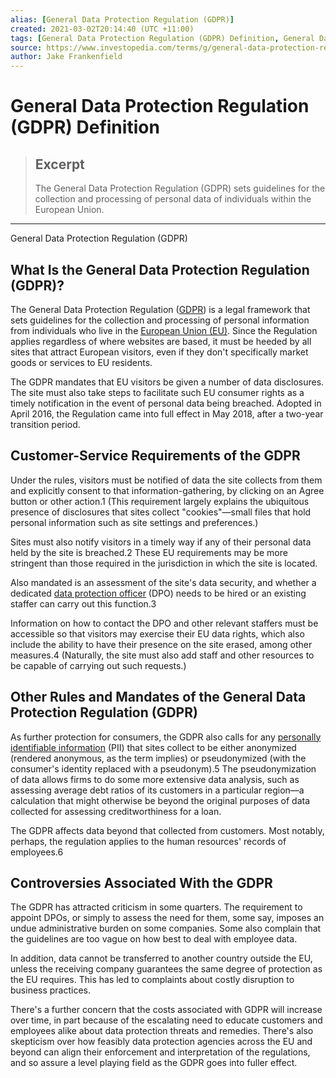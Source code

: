 ```yaml
---
alias: [General Data Protection Regulation (GDPR)]
created: 2021-03-02T20:14:40 (UTC +11:00)
tags: [General Data Protection Regulation (GDPR) Definition, General Data Protection Regulation (GDPR)]
source: https://www.investopedia.com/terms/g/general-data-protection-regulation-gdpr.asp
author: Jake Frankenfield
---
```


# General Data Protection Regulation (GDPR) Definition

> ## Excerpt
> The General Data Protection Regulation (GDPR) sets guidelines for the collection and processing of personal data of individuals within the European Union.

---

General Data Protection Regulation (GDPR)
## What Is the General Data Protection Regulation (GDPR)?

The General Data Protection Regulation ([GDPR](https://www.investopedia.com/investing/all-you-need-know-about-gdpr-new-data-law/)) is a legal framework that sets guidelines for the collection and processing of personal information from individuals who live in the [European Union (EU)](https://www.investopedia.com/terms/e/europeanunion.asp). Since the Regulation applies regardless of where websites are based, it must be heeded by all sites that attract European visitors, even if they don't specifically market goods or services to EU residents.

The GDPR mandates that EU visitors be given a number of data disclosures. The site must also take steps to facilitate such EU consumer rights as a timely notification in the event of personal data being breached. Adopted in April 2016, the Regulation came into full effect in May 2018, after a two-year transition period.

## Customer-Service Requirements of the GDPR

Under the rules, visitors must be notified of data the site collects from them and explicitly consent to that information-gathering, by clicking on an Agree button or other action.1 (This requirement largely explains the ubiquitous presence of disclosures that sites collect "cookies"—small files that hold personal information such as site settings and preferences.)

Sites must also notify visitors in a timely way if any of their personal data held by the site is breached.2 These EU requirements may be more stringent than those required in the jurisdiction in which the site is located.

Also mandated is an assessment of the site's data security, and whether a dedicated [data protection officer](https://www.investopedia.com/terms/d/data-protection-officer-dpo.asp) (DPO) needs to be hired or an existing staffer can carry out this function.3

Information on how to contact the DPO and other relevant staffers must be accessible so that visitors may exercise their EU data rights, which also include the ability to have their presence on the site erased, among other measures.4 (Naturally, the site must also add staff and other resources to be capable of carrying out such requests.)

## Other Rules and Mandates of the General Data Protection Regulation (GDPR)

As further protection for consumers, the GDPR also calls for any [personally identifiable information](https://www.investopedia.com/terms/p/personally-identifiable-information-pii.asp) (PII) that sites collect to be either anonymized (rendered anonymous, as the term implies) or pseudonymized (with the consumer's identity replaced with a pseudonym).5 The pseudonymization of data allows firms to do some more extensive data analysis, such as assessing average debt ratios of its customers in a particular region—a calculation that might otherwise be beyond the original purposes of data collected for assessing creditworthiness for a loan.

The GDPR affects data beyond that collected from customers. Most notably, perhaps, the regulation applies to the human resources' records of employees.6

## Controversies Associated With the GDPR

The GDPR has attracted criticism in some quarters. The requirement to appoint DPOs, or simply to assess the need for them, some say, imposes an undue administrative burden on some companies. Some also complain that the guidelines are too vague on how best to deal with employee data.

In addition, data cannot be transferred to another country outside the EU, unless the receiving company guarantees the same degree of protection as the EU requires. This has led to complaints about costly disruption to business practices.

There's a further concern that the costs associated with GDPR will increase over time, in part because of the escalating need to educate customers and employees alike about data protection threats and remedies. There's also skepticism over how feasibly data protection agencies across the EU and beyond can align their enforcement and interpretation of the regulations, and so assure a level playing field as the GDPR goes into fuller effect.
